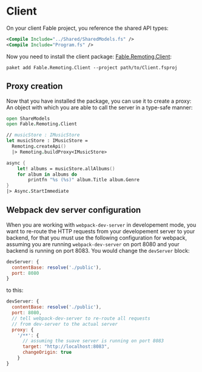 # Client

On your client Fable project, you reference the shared API types:
```xml
<Compile Include="../Shared/SharedModels.fs" />
<Compile Include="Program.fs" />
```
Now you need to install the client package: [Fable.Remoting.Client](https://www.nuget.org/packages/Fable.Remoting.Client/):
```
paket add Fable.Remoting.Client --project path/to/Client.fsproj
```
## Proxy creation
Now that you have installed the package, you can use it to create a proxy: An object with which you are able to call the server in a type-safe manner: 
```fs
open ShareModels
open Fable.Remoting.Client

// musicStore : IMusicStore
let musicStore : IMusicStore = 
  Remoting.createApi()
  |> Remoting.buildProxy<IMusicStore>

async {
    let! albums = musicStore.allAlbums() 
    for album in albums do
        printfn "%s (%s)" album.Title album.Genre
}
|> Async.StartImmediate
```
## Webpack dev server configuration
When you are working with `webpack-dev-server` in developement mode, you want to re-route the HTTP requests from your developement server to your backend, for that you must use the following configuration for webpack, assuming you are running `webpack-dev-server` on port 8080 and your backend is running on port 8083. You would change the `devServer` block:

```js
devServer: {
  contentBase: resolve('./public'),
  port: 8080
}
```
to this:
```js
devServer: {
  contentBase: resolve('./public'),
  port: 8080,
  // tell webpack-dev-server to re-route all requests 
  // from dev-server to the actual server
  proxy: {
    '/**': { 
      // assuming the suave server is running on port 8083
      target: "http://localhost:8083",
      changeOrigin: true
    }
}
```
